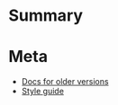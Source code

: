 # Summary

# Meta

- [Docs for older versions](hacking/older-versions.md)
- [Style guide](style-guide.md)
